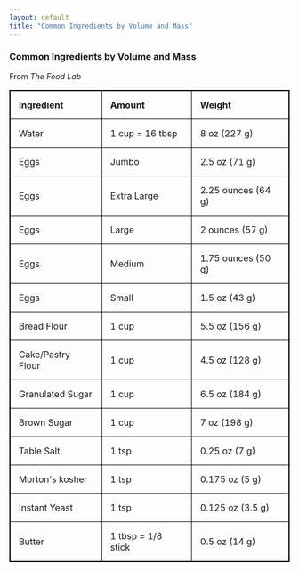 ```yaml
---
layout: default
title: "Common Ingredients by Volume and Mass"
---
```


### Common Ingredients by Volume and Mass
From _The Food Lab_

<style>
table, th, td {
  border: 1px solid black;
  border-collapse: collapse;
}
th, td {
  padding: 15px;
  text-align: left;
}
</style>

| Ingredient | Amount | Weight |
| --- | --- | --- |
| Water | 1 cup = 16 tbsp | 8 oz (227 g) |
| Eggs | Jumbo | 2.5 oz (71 g) |
| Eggs | Extra Large | 2.25 ounces (64 g) |
| Eggs | Large | 2 ounces (57 g) |
| Eggs | Medium | 1.75 ounces (50 g) |
| Eggs | Small | 1.5 oz (43 g) |
| Bread Flour | 1 cup | 5.5 oz (156 g) |
| Cake/Pastry Flour | 1 cup | 4.5 oz (128 g) |
| Granulated Sugar | 1 cup | 6.5 oz (184 g) |
| Brown Sugar | 1 cup | 7 oz (198 g) |
| Table Salt | 1 tsp | 0.25 oz (7 g) |
| Morton's kosher | 1 tsp | 0.175 oz (5 g) |
| Instant Yeast | 1 tsp | 0.125 oz (3.5 g) |
| Butter | 1 tbsp = 1/8 stick | 0.5 oz (14 g) |

